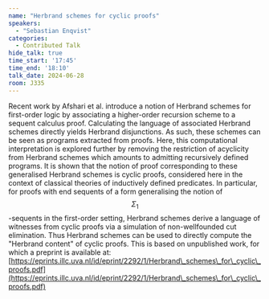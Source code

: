 ```yaml
---
name: "Herbrand schemes for cyclic proofs"
speakers:
  - "Sebastian Enqvist"
categories:
  - Contributed Talk
hide_talk: true
time_start: '17:45'
time_end: '18:10'
talk_date: 2024-06-28
room: J335
---
```















Recent work by Afshari et al.
introduce a notion of Herbrand schemes
for first-order logic by associating a higher-order recursion scheme to a
sequent calculus proof. Calculating the language of associated Herbrand
schemes directly yields Herbrand disjunctions. As such, these schemes
can be seen as programs extracted from proofs. Here, this computational
interpretation is explored further by removing the restriction
of acyclicity from Herbrand schemes which amounts to admitting recursively
defined programs. It is shown that the notion of proof corresponding
to these generalised Herbrand schemes is cyclic proofs, considered here in
the context of classical theories of inductively defined predicates. In particular,
for proofs with end sequents of a form generalising the notion of
$$\Sigma_1$$-sequents in the first-order setting, Herbrand schemes derive a language of witnesses from cyclic proofs via a simulation of non-wellfounded cut elimination. Thus Herbrand schemes can be used to directly compute the "Herbrand content" of cyclic proofs. This is based on unpublished work, for which a preprint is available at:
[https://eprints.illc.uva.nl/id/eprint/2292/1/Herbrand\_schemes\_for\_cyclic\_proofs.pdf](https://eprints.illc.uva.nl/id/eprint/2292/1/Herbrand\_schemes\_for\_cyclic\_proofs.pdf)



















